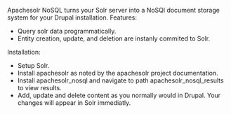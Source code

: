 Apachesolr NoSQL turns your Solr server into a NoSQl document storage system for your Drupal installation. 
Features: 
 - Query solr data programmatically.
 - Entity creation, update, and deletion are instanly commited to Solr.

Installation:
 - Setup Solr.
 - Install apachesolr as noted by the apachesolr project documentation.
 - Install apachesolr_nosql and navigate to path apachesolr_nosql_results to view results.
 - Add, update and delete content as you normally would in Drupal. Your changes will appear in Solr immediatly.  
